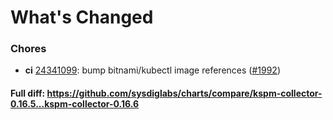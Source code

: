 # What's Changed

### Chores
- **ci** [24341099](https://github.com/sysdiglabs/charts/commit/2434109978fc1b1703fcac72ec225f8c0823f50b): bump bitnami/kubectl image references ([#1992](https://github.com/sysdiglabs/charts/issues/1992))
#### Full diff: https://github.com/sysdiglabs/charts/compare/kspm-collector-0.16.5...kspm-collector-0.16.6
